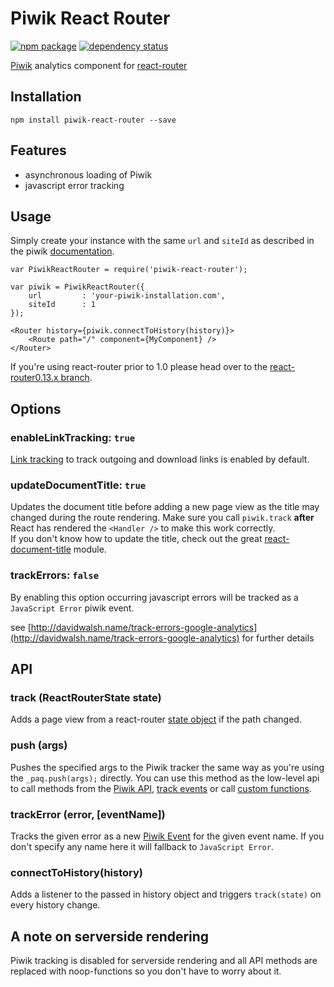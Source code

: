 # Piwik React Router

[![npm package](https://img.shields.io/npm/v/piwik-react-router.svg?style=flat-square)](https://www.npmjs.org/package/piwik-react-router)
[![dependency status](https://img.shields.io/david/peer/joernroeder/piwik-react-router.svg?style=flat-square)](https://david-dm.org/joernroeder/piwik-react-router)

[Piwik](https://piwik.org) analytics component for [react-router](https://github.com/rackt/react-router)

## Installation

	npm install piwik-react-router --save

## Features

- asynchronous loading of Piwik
- javascript error tracking


## Usage

Simply create your instance with the same `url` and `siteId` as described in the piwik [documentation](https://developer.piwik.org/guides/tracking-javascript-guide).

	var PiwikReactRouter = require('piwik-react-router');
	
	var piwik = PiwikReactRouter({
		url			: 'your-piwik-installation.com',
		siteId		: 1
	});
	
	<Router history={piwik.connectToHistory(history)}>
		<Route path="/" component={MyComponent} />
	</Router>
	
If you're using react-router prior to 1.0 please head over to the [react-router0.13.x branch](/joernroeder/piwik-react-router/tree/react-router0.13.x).

## Options

### enableLinkTracking: `true`

[Link tracking](http://developer.piwik.org/api-reference/tracking-javascript#using-the-tracker-object) to track outgoing and download links is enabled by default.

### updateDocumentTitle: `true`

Updates the document title before adding a new page view as the title may changed during the route rendering. Make sure you call `piwik.track` __after__ React has rendered the `<Handler />` to make this work correctly.  
If you don't know how to update the title, check out the great [react-document-title](https://github.com/gaearon/react-document-title) module.

### trackErrors: `false`

By enabling this option occurring javascript errors will be tracked as a `JavaScript Error` piwik event.

see [http://davidwalsh.name/track-errors-google-analytics](http://davidwalsh.name/track-errors-google-analytics) for further details

## API

### track (ReactRouterState state)

Adds a page view from a react-router [state object](https://github.com/rackt/react-router/blob/master/docs/api/run.md#callbackhandler-state) if the path changed.

### push (args)

Pushes the specified args to the Piwik tracker the same way as you're using the `_paq.push(args);` directly. You can use this method as the low-level api to call methods from the [Piwik API](http://developer.piwik.org/api-reference/tracking-javascript#list-of-all-methods-available-in-the-tracking-api), [track events](http://piwik.org/docs/event-tracking/#tracking-events) or call [custom functions](http://developer.piwik.org/guides/tracking-javascript-guide).

### trackError (error, [eventName])

Tracks the given error as a new [Piwik Event](http://piwik.org/docs/event-tracking/#tracking-events) for the given event name. If you don't specify any name here it will fallback to `JavaScript Error`.

### connectToHistory(history)

Adds a listener to the passed in history object and triggers `track(state)` on every history change.

## A note on serverside rendering

Piwik tracking is disabled for serverside rendering and all API methods are replaced with noop-functions so you don't have to worry about it.
